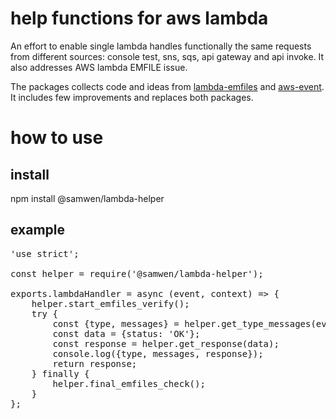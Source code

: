 # help functions for aws lambda

An effort to enable single lambda handles functionally the same requests from different sources: console test, sns, sqs, api gateway and api invoke. It also addresses AWS lambda EMFILE issue.

The packages collects code and ideas from <a href="https://github.com/samswen/lambda-emfiles">lambda-emfiles</a> and <a href="https://github.com/samswen/aws-event">aws-event</a>. It includes few improvements and replaces both packages.

# how to use

## install

npm install @samwen/lambda-helper

## example

<pre>
'use strict';

const helper = require('@samwen/lambda-helper');

exports.lambdaHandler = async (event, context) => {
    helper.start_emfiles_verify();
    try {
        const {type, messages} = helper.get_type_messages(event, context);
        const data = {status: 'OK'};
        const response = helper.get_response(data);
        console.log({type, messages, response});
        return response;
    } finally {
        helper.final_emfiles_check();
    }
};
<pre>